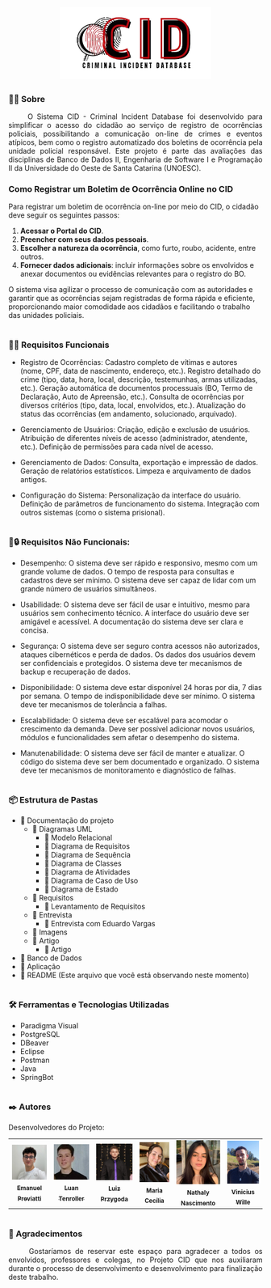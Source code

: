 <h1 align="center">
    <img src="Documentação do Projeto/Imagens/logo.png" width="300" alt="Logo">
</h1>

### 🕵️‍♂️ Sobre
<p align="justify">
&nbsp&nbsp&nbsp&nbsp
O Sistema CID - Criminal Incident Database foi desenvolvido para simplificar o acesso do cidadão ao serviço de registro de ocorrências policiais, possibilitando a comunicação on-line de crimes e eventos atípicos, bem como o registro automatizado dos boletins de ocorrência pela unidade policial responsável. Este projeto é parte das avaliações das disciplinas de Banco de Dados II, Engenharia de Software I e Programação II da Universidade do Oeste de Santa Catarina (UNOESC).
</p>

### Como Registrar um Boletim de Ocorrência Online no CID

Para registrar um boletim de ocorrência on-line por meio do CID, o cidadão deve seguir os seguintes passos:

1. **Acessar o Portal do CID**.
2. **Preencher com seus dados pessoais**.
3. **Escolher a natureza da ocorrência**, como furto, roubo, acidente, entre outros.
4. **Fornecer dados adicionais**: incluir informações sobre os envolvidos e anexar documentos ou evidências relevantes para o registro do BO.

O sistema visa agilizar o processo de comunicação com as autoridades e garantir que as ocorrências sejam registradas de forma rápida e eficiente, proporcionando maior comodidade aos cidadãos e facilitando o trabalho das unidades policiais.

#

### 🔎✅ Requisitos Funcionais
- Registro de Ocorrências: Cadastro completo de vítimas e autores (nome, CPF, data de nascimento, endereço, etc.). Registro detalhado do crime (tipo, data, hora, local, descrição, testemunhas, armas utilizadas, etc.). Geração automática de documentos processuais (BO, Termo de Declaração, Auto de Apreensão, etc.). Consulta de ocorrências por diversos critérios (tipo, data, local, envolvidos, etc.). Atualização do status das ocorrências (em andamento, solucionado, arquivado).

- Gerenciamento de Usuários: Criação, edição e exclusão de usuários. Atribuição de diferentes níveis de acesso (administrador, atendente, etc.). Definição de permissões para cada nível de acesso.

- Gerenciamento de Dados: Consulta, exportação e impressão de dados. Geração de relatórios estatísticos. Limpeza e arquivamento de dados antigos.

- Configuração do Sistema: Personalização da interface do usuário. Definição de parâmetros de funcionamento do sistema. Integração com outros sistemas (como o sistema prisional).
#

### 🔎🔒 Requisitos Não Funcionais:

- Desempenho: O sistema deve ser rápido e responsivo, mesmo com um grande volume de dados. O tempo de resposta para consultas e cadastros deve ser mínimo. O sistema deve ser capaz de lidar com um grande número de usuários simultâneos.

- Usabilidade: O sistema deve ser fácil de usar e intuitivo, mesmo para usuários sem conhecimento técnico. A interface do usuário deve ser amigável e acessível. A documentação do sistema deve ser clara e concisa.

- Segurança: O sistema deve ser seguro contra acessos não autorizados, ataques cibernéticos e perda de dados. Os dados dos usuários devem ser confidenciais e protegidos. O sistema deve ter mecanismos de backup e recuperação de dados.

- Disponibilidade: O sistema deve estar disponível 24 horas por dia, 7 dias por semana. O tempo de indisponibilidade deve ser mínimo. O sistema deve ter mecanismos de tolerância a falhas.

- Escalabilidade: O sistema deve ser escalável para acomodar o crescimento da demanda. Deve ser possível adicionar novos usuários, módulos e funcionalidades sem afetar o desempenho do sistema.

- Manutenabilidade: O sistema deve ser fácil de manter e atualizar. O código do sistema deve ser bem documentado e organizado. O sistema deve ter mecanismos de monitoramento e diagnóstico de falhas.
#

### 📦 Estrutura de Pastas
- 📁 Documentação do projeto
    - 📁 Diagramas UML
        - 📃 Modelo Relacional
        - 📃 Diagrama de Requisitos
        - 📃 Diagrama de Sequência
        - 📃 Diagrama de Classes
        - 📃 Diagrama de Atividades
        - 📃 Diagrama de Caso de Uso
        - 📃 Diagrama de Estado
    - 📁 Requisitos
        - 📃 Levantamento de Requisitos
    - 📁 Entrevista 
        - 📃 Entrevista com Eduardo Vargas
    - 📁 Imagens
    - 📁 Artigo
        - 📃 Artigo
- 📁 Banco de Dados
- 📁 Aplicação
- 📃 README (Este arquivo que você está observando neste momento)
#


### 🛠️ Ferramentas e Tecnologias Utilizadas
- Paradigma Visual
- PostgreSQL
- DBeaver
- Eclipse
- Postman
- Java
- SpringBot
#

### ✒️ Autores
Desenvolvedores do Projeto:

<table>
  <tr>
    <td align="center">
      <a href="#">
        <img src="Imagens/emanuel.jpg" width="100px;" alt="Emanuel"/><br>
        <sub>
          <b>Emanuel Previatti</b>
        </sub>
      </a>
    </td>
    <td align="center">
      <a href="#">
        <img src="Imagens/luan.jpeg" width="100px;" alt="Luan"/><br>
        <sub>
          <b>Luan Tenroller</b>
        </sub>
      </a>
    </td>
    <td align="center">
      <a href="#">
        <img src="Imagens/luiz.jpeg" width="100px;" alt="Luiz"/><br>
        <sub>
          <b>Luiz Przygoda</b>
        </sub>
      </a>
    </td>
    <td align="center">
      <a href="#">
        <img src="Imagens/maria.jpeg" width="90px;" alt="Maria"/><br>
        <sub>
          <b>Maria Cecília</b>
        </sub>
      </a>
    </td>
    <td align="center">
      <a href="#">
        <img src="Imagens/nathaly.jpeg" width="100px;" alt="Nathaly"/><br>
        <sub>
          <b>Nathaly Nascimento</b>
        </sub>
      </a>
    </td>
    <td align="center">
      <a href="#">
        <img src="Imagens/vini.jpeg" width="90px;" alt="Vinicius"/><br>
        <sub>
          <b>Vinicius Wille</b>
        </sub>
      </a>
    </td>
  </tr>
</table>

#

### 🎁 Agradecimentos
<p align="justify">
&nbsp&nbsp&nbsp&nbsp
Gostaríamos de reservar este espaço para agradecer a todos os envolvidos, professores e colegas, no Projeto CID que nos auxiliaram durante o processo de desenvolvimento e desenvolvimento para finalização deste trabalho.
</p>
